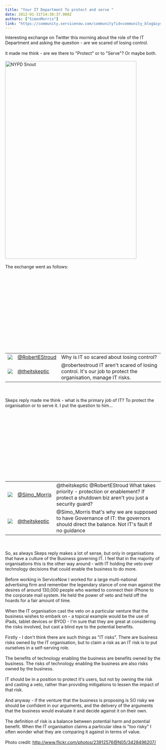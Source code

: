 ```yaml
---
title: "Your IT Department To protect and serve "
date: 2012-01-31T14:30:37.000Z
authors: ["SimonMorris"]
link: "https://community.servicenow.com/community?id=community_blog&sys_id=1c9d6a69dbd0dbc01dcaf3231f9619a2"
---
```

<p>Interesting exchange on Twitter this morning about the role of the IT Department and asking the question - are we scared of losing control.<br /><br />it made me think - are we there to "Protect" or to "Serve"? Or maybe both.<br /><br /><a href="http://www.flickr.com/photos/23912576@N05/3428496207/" title="NYPD Snout by laverrue, on Flickr"><img src="http://farm4.staticflickr.com/3352/3428496207_c7d9b9f445_z.jpg" width="425" height="640" alt="NYPD Snout" /></a><br /><br />The exchange went as follows:<br /><br /><!--break--><br /><br /><br /><br /><br /><br /><br /><br /><br /><br /><br /><br /><br /><br /><table><tr><td><img src="https://twimg0-a.akamaihd.net/profile_images/141897788/1378491_normal.jpg" /></td><td><a title="witter.com/#!/RobertEStroud/status/164198844098281473" href="https://twitter.com/#!/RobertEStroud/status/164198844098281473">@RobertEStroud</a></td><td>Why is IT so scared about losing control?</td></tr><tr><td><img src="https://twimg0-a.akamaihd.net/profile_images/60811027/me_2_normal.jpg" /></td><td><a title="witter.com/#!/theitskeptic/status/164234429374533632" href="https://twitter.com/#!/theitskeptic/status/164234429374533632">@theitskeptic</a></td><td>@robertestroud IT aren't scared of losing control. It's our job to protect the organisation, manage IT risks.</td></tr></table><br /><br />Skeps reply made me think - what is the primary job of IT? To protect the organisation or to serve it. I put the question to him...<br /><br /><br /><br /><br /><br /><br /><br /><br /><br /><br /><br /><br /><br /><table><tr><td><img src="https://twimg0-a.akamaihd.net/profile_images/1698138942/aG89wbeh_normal" /></td><td><a title="itter.com/Simo_Morris/status/164235692065558528" href="http://twitter.com/Simo_Morris/status/164235692065558528">@Simo_Morris</a></td><td>@theitskeptic @RobertEStroud What takes priority - protection or enablement? If protect a shutdown biz aren't you just a security guard?</td></tr><tr><td><img src="https://twimg0-a.akamaihd.net/profile_images/60811027/me_2_normal.jpg" /></td><td><a title="witter.com/#!/theitskeptic/status/164245690875260928" href="https://twitter.com/#!/theitskeptic/status/164245690875260928">@theitskeptic</a></td><td>@Simo_Morris that's why we are supposed to have Governance of IT: the governors should direct the balance. Not IT's fault if no guidance</td></tr></table><br /><br />So, as always Skeps reply makes a lot of sense, but only in organisations that have a culture of the Business governing IT. I feel that in the majority of organisations this is the other way around - with IT holding the veto over technology decisions that could enable the business to do more.<br /><br />Before working in ServiceNow I worked for a large multi-national advertising firm and remember the legendary stance of one man against the desires of around 130,000 people who wanted to connect their iPhone to the corporate mail system. He held the power of veto and held off the hoards for a fair amount of time.<br /><br />When the IT organisation cast the veto on a particular venture that the business wishes to embark on - a topical example would be the use of iPads, tablet devices or BYOD - I'm sure that they are great at considering the risks involved, but cast a blind eye to the potential benefits.<br /><br />Firstly - I don't think there are such things as "IT risks". There are business risks owned by the IT organisation, but to claim a risk as an IT risk is to put ourselves in a self-serving role. <br /><br />The benefits of technology enabling the business are benefits owned by the business. The risks of technology enabling the business are also risks owned by the business.<br /><br />IT should be in a position to protect it's users, but not by owning the risk and casting a veto, rather than providing mitigations to lessen the impact of that risk.<br /><br />And anyway - if the venture that the business is proposing is SO risky we should be confident in our arguments, and the delivery of the arguments that the business would evaluate it and decide against it on their own.<br /><br />The definition of risk is a balance between potential harm and potential benefit. When the IT organisation claims a particular idea is "too risky" I often wonder what they are comparing it against in terms of value.<br /><br />Photo credit: <a title="w.flickr.com/photos/23912576@N05/3428496207/" href="http://www.flickr.com/photos/23912576@N05/3428496207/">http://www.flickr.com/photos/23912576@N05/3428496207/</a></p>